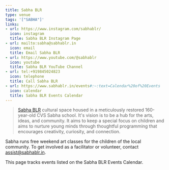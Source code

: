 ```yaml
---
title: Sabha BLR
type: venue
tags: '["SABHA"]'
links:
- url: https://www.instagram.com/sabhablr/
  icon: instagram
  title: Sabha BLR Instagram Page
- url: mailto:sabha@sabhablr.in
  icon: email
  title: Email Sabha BLR
- url: https://www.youtube.com/@sabhablr
  icon: youtube
  title: Sabha BLR YouTube Channel
- url: tel:+919845024823
  icon: telephone
  title: Call Sabha BLR
- url: https://www.sabhablr.in/events#:~:text=Calendar%20of%20Events
  icon: calendar
  title: Sabha BLR Events Calendar
--- 
```


> [Sabha BLR](https://www.sabhablr.in) cultural space housed in a meticulously
  restored 160-year-old CVS Sabha school. It's vision is to be a hub for the
  arts, ideas, and community. It aims to keep a special focus on children and
  aims to nurture young minds through thoughtful programming that encourages
  creativity, curiosity, and connection.

Sabha runs free weekend art classes for the children of the local community. To
get involved as a facilitator or volunteer, contact <assist@sabhablr.in>. 

This page tracks events listed on the Sabha BLR Events Calendar.